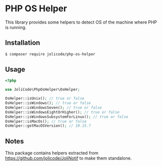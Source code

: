 # PHP OS Helper

This library provides some helpers to detect OS of the machine where PHP is running.

## Installation

```bash
$ composer require jolicode/php-os-helper
```

## Usage

```php
<?php

use JoliCode\PhpOsHelper\OsHelper;

OsHelper::isUnix(); // true or false
OsHelper::isWindows(); // true or false
OsHelper::isWindowsSeven(); // true or false
OsHelper::isWindowsEightOrHigher(); // true or false
OsHelper::isWindowsSubsystemForLinux(); // true or false
OsHelper::isMacOs(); // true or false
OsHelper::getMacOSVersion(); // 10.15.7
```

## Notes

This package contains helpers extracted from https://github.com/jolicode/JoliNotif
to make them standalone.
